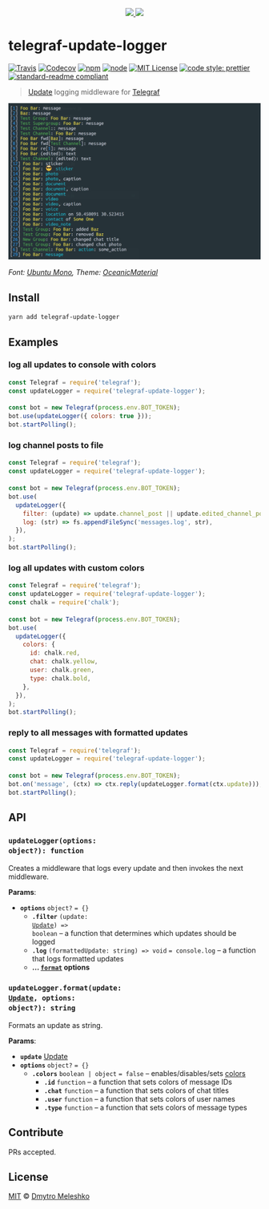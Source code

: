 <p align="center">
  <a href="https://telegram.org/">
    <img height="150" src="https://cdn.worldvectorlogo.com/logos/telegram.svg">
  </a>
  <a href="http://telegraf.js.org/">
    <img height="150" src="https://cdn.rawgit.com/telegraf/telegraf/develop/docs/telegraf.png">
  </a>
</p>

# telegraf-update-logger

[![Travis](https://img.shields.io/travis/dmitmel/telegraf-update-logger.svg?style=flat-square)](https://travis-ci.org/dmitmel/telegraf-update-logger)
[![Codecov](https://img.shields.io/codecov/c/github/dmitmel/telegraf-update-logger.svg?style=flat-square)](https://codecov.io/gh/dmitmel/telegraf-update-logger)
[![npm](https://img.shields.io/npm/v/telegraf-update-logger.svg?style=flat-square)](http://npmjs.com/package/telegraf-update-logger)
[![node](https://img.shields.io/node/v/telegraf-update-logger.svg?style=flat-square)](https://nodejs.org)
[![MIT License](https://img.shields.io/npm/l/telegraf-update-logger.svg?style=flat-square)](http://opensource.org/licenses/MIT)
[![code style: prettier](https://img.shields.io/badge/code_style-prettier-ff69b4.svg?style=flat-square)](https://github.com/prettier/prettier)
[![standard-readme compliant](https://img.shields.io/badge/readme%20style-standard-brightgreen.svg?style=flat-square)](https://github.com/RichardLitt/standard-readme)

> [Update](https://core.telegram.org/bots/api#update) logging middleware for [Telegraf](http://telegraf.js.org/)

![Example](example.png)

_Font: [Ubuntu Mono](https://design.ubuntu.com/font/), Theme: [OceanicMaterial](https://github.com/mbadolato/iTerm2-Color-Schemes#oceanicmaterial)_

## Install

```bash
yarn add telegraf-update-logger
```

## Examples

### log all updates to console with colors

```js
const Telegraf = require('telegraf');
const updateLogger = require('telegraf-update-logger');

const bot = new Telegraf(process.env.BOT_TOKEN);
bot.use(updateLogger({ colors: true }));
bot.startPolling();
```

### log channel posts to file

```js
const Telegraf = require('telegraf');
const updateLogger = require('telegraf-update-logger');

const bot = new Telegraf(process.env.BOT_TOKEN);
bot.use(
  updateLogger({
    filter: (update) => update.channel_post || update.edited_channel_post,
    log: (str) => fs.appendFileSync('messages.log', str),
  }),
);
bot.startPolling();
```

### log all updates with custom colors

```js
const Telegraf = require('telegraf');
const updateLogger = require('telegraf-update-logger');
const chalk = require('chalk');

const bot = new Telegraf(process.env.BOT_TOKEN);
bot.use(
  updateLogger({
    colors: {
      id: chalk.red,
      chat: chalk.yellow,
      user: chalk.green,
      type: chalk.bold,
    },
  }),
);
bot.startPolling();
```

### reply to all messages with formatted updates

```js
const Telegraf = require('telegraf');
const updateLogger = require('telegraf-update-logger');

const bot = new Telegraf(process.env.BOT_TOKEN);
bot.on('message', (ctx) => ctx.reply(updateLogger.format(ctx.update)));
bot.startPolling();
```

## API

### <code>updateLogger(options: object?): function</code>

Creates a middleware that logs every update and then invokes the next middleware.

**Params**:

- **`options`** `object?` `= {}`
  - **`.filter`** <code>(update: <a href="https://core.telegram.org/bots/api#update">Update</a>) => boolean</code> – a function that determines which updates should be logged
  - **`.log`** `(formattedUpdate: string) => void` `= console.log` – a function that logs formatted updates
  - **... [`format`](#updateloggerformatupdate-update-options-object-string) options**

### <code>updateLogger.format(update: <a href="https://core.telegram.org/bots/api#update">Update</a>, options: object?): string</code>

Formats an update as string.

**Params**:

- **`update`** [Update](https://core.telegram.org/bots/api#update)
- **`options`** `object?` `= {}`
  - **`.colors`** `boolean | object` `= false` – enables/disables/sets [colors](https://github.com/chalk/chalk/)
    - **`.id`** `function` – a function that sets colors of message IDs
    - **`.chat`** `function` – a function that sets colors of chat titles
    - **`.user`** `function` – a function that sets colors of user names
    - **`.type`** `function` – a function that sets colors of message types

## Contribute

PRs accepted.

## License

[MIT](LICENSE) © [Dmytro Meleshko](https://github.com/dmitmel)
